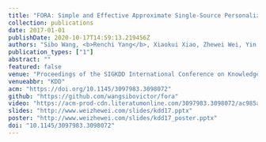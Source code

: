 ```yaml
---
title: "FORA: Simple and Effective Approximate Single-Source Personalized PageRank"
collection: publications
date: 2017-01-01
publishDate: 2020-10-17T14:59:13.219456Z
authors: "Sibo Wang, <b>Renchi Yang</b>, Xiaokui Xiao, Zhewei Wei, Yin Yang"
publication_types: ["1"]
abstract: ""
featured: false
venue: "Proceedings of the SIGKDD International Conference on Knowledge Discovery and Data Mining"
venueabbr: "KDD"
acm: "https://doi.org/10.1145/3097983.3098072"
github: "https://github.com/wangsibovictor/fora"
video: "https://acm-prod-cdn.literatumonline.com/3097983.3098072/ac985ab1-0756-484c-bfd4-fc981846eadf/wang_personalized_pagerank.mp4?b92b4ad1b4f274c70877518315abb28be831d54738a81f1de54388f7ee07eee4d7a75b05c85218b49be764da38239ba533e39f55a789be843164d0828b4a945c27149b947977f10b437d09d1b49ccded6f0e0422ede733231d3e05e04732d3cd5e9ac14f78"
slides: "http://www.weizhewei.com/slides/kdd17.pptx"
poster: "http://www.weizhewei.com/slides/kdd17_poster.pptx"
doi: "10.1145/3097983.3098072"
---
```

